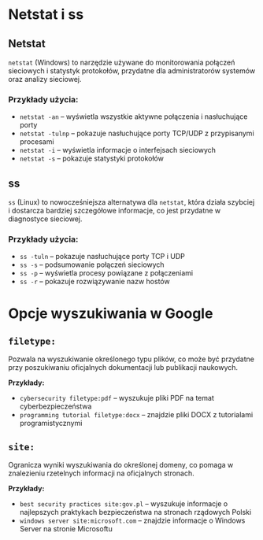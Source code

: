 # Netstat i ss

## Netstat
`netstat` (Windows) to narzędzie używane do monitorowania połączeń sieciowych i statystyk protokołów, przydatne dla administratorów systemów oraz analizy sieciowej.

### Przykłady użycia:
- `netstat -an` – wyświetla wszystkie aktywne połączenia i nasłuchujące porty
- `netstat -tulnp` – pokazuje nasłuchujące porty TCP/UDP z przypisanymi procesami
- `netstat -i` – wyświetla informacje o interfejsach sieciowych
- `netstat -s` – pokazuje statystyki protokołów

## ss
`ss` (Linux) to nowocześniejsza alternatywa dla `netstat`, która działa szybciej i dostarcza bardziej szczegółowe informacje, co jest przydatne w diagnostyce sieciowej.

### Przykłady użycia:
- `ss -tuln` – pokazuje nasłuchujące porty TCP i UDP
- `ss -s` – podsumowanie połączeń sieciowych
- `ss -p` – wyświetla procesy powiązane z połączeniami
- `ss -r` – pokazuje rozwiązywanie nazw hostów

# Opcje wyszukiwania w Google

## `filetype:`
Pozwala na wyszukiwanie określonego typu plików, co może być przydatne przy poszukiwaniu oficjalnych dokumentacji lub publikacji naukowych.

**Przykłady:**
- `cybersecurity filetype:pdf` – wyszukuje pliki PDF na temat cyberbezpieczeństwa
- `programming tutorial filetype:docx` – znajdzie pliki DOCX z tutorialami programistycznymi

## `site:`
Ogranicza wyniki wyszukiwania do określonej domeny, co pomaga w znalezieniu rzetelnych informacji na oficjalnych stronach.

**Przykłady:**
- `best security practices site:gov.pl` – wyszukuje informacje o najlepszych praktykach bezpieczeństwa na stronach rządowych Polski
- `windows server site:microsoft.com` – znajdzie informacje o Windows Server na stronie Microsoftu
